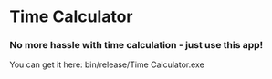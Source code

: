 # Time Calculator
### No more hassle with time calculation - just use this app!
You can get it here: bin/release/Time Calculator.exe 
